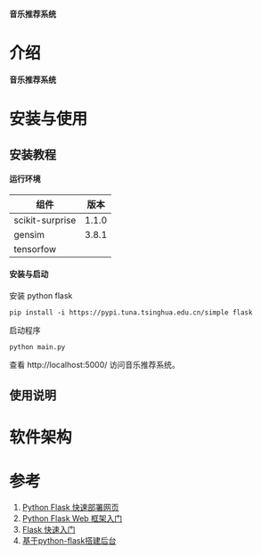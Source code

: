 **音乐推荐系统**

# 介绍
**音乐推荐系统**

# 安装与使用

## 安装教程

#### 运行环境

| 组件            | 版本 |
| --------------- | ---- |
| scikit-surprise |  1.1.0    |
| gensim          |  3.8.1    |
| tensorfow       |      |


#### 安装与启动

安装 python flask

```shell script
pip install -i https://pypi.tuna.tsinghua.edu.cn/simple flask
```

启动程序

```shell script
python main.py
```

查看 http://localhost:5000/ 访问音乐推荐系统。


## 使用说明

# 软件架构



# 参考
1. [Python Flask 快速部署网页](https://www.jianshu.com/p/c8b321087eca)
2. [Python Flask Web 框架入门](https://blog.csdn.net/sinat_38682860/article/details/82354342)
2. [Flask 快速入门](http://docs.jinkan.org/docs/flask/quickstart.html#a-minimal-application)
3. [基于python-flask搭建后台](https://blog.csdn.net/WinerChopin/article/details/81060230)